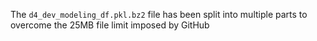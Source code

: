 The `d4_dev_modeling_df.pkl.bz2` file has been split into multiple parts to overcome the 25MB file limit imposed by GitHub
